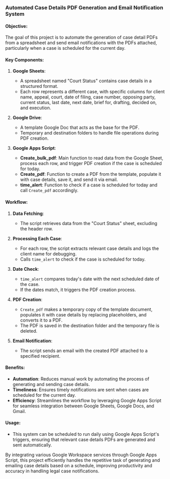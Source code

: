 ### Automated Case Details PDF Generation and Email Notification System

#### Objective:
The goal of this project is to automate the generation of case detail PDFs from a spreadsheet and send email notifications with the PDFs attached, particularly when a case is scheduled for the current day.

#### Key Components:

1. **Google Sheets**:
   - A spreadsheet named "Court Status" contains case details in a structured format.
   - Each row represents a different case, with specific columns for client name, appeal, court, date of filing, case number, opposing party, current status, last date, next date, brief for, drafting, decided on, and execution.

2. **Google Drive**:
   - A template Google Doc that acts as the base for the PDF.
   - Temporary and destination folders to handle file operations during PDF creation.

3. **Google Apps Script**:
   - **Create_bulk_pdf**: Main function to read data from the Google Sheet, process each row, and trigger PDF creation if the case is scheduled for today.
   - **Create_pdf**: Function to create a PDF from the template, populate it with case details, save it, and send it via email.
   - **time_alert**: Function to check if a case is scheduled for today and call `Create_pdf` accordingly.

#### Workflow:

1. **Data Fetching**:
   - The script retrieves data from the "Court Status" sheet, excluding the header row.

2. **Processing Each Case**:
   - For each row, the script extracts relevant case details and logs the client name for debugging.
   - Calls `time_alert` to check if the case is scheduled for today.

3. **Date Check**:
   - `time_alert` compares today's date with the next scheduled date of the case.
   - If the dates match, it triggers the PDF creation process.

4. **PDF Creation**:
   - `Create_pdf` makes a temporary copy of the template document, populates it with case details by replacing placeholders, and converts it to a PDF.
   - The PDF is saved in the destination folder and the temporary file is deleted.

5. **Email Notification**:
   - The script sends an email with the created PDF attached to a specified recipient.

#### Benefits:
- **Automation**: Reduces manual work by automating the process of generating and sending case details.
- **Timeliness**: Ensures timely notifications are sent when cases are scheduled for the current day.
- **Efficiency**: Streamlines the workflow by leveraging Google Apps Script for seamless integration between Google Sheets, Google Docs, and Gmail.

#### Usage:
- This system can be scheduled to run daily using Google Apps Script's triggers, ensuring that relevant case details PDFs are generated and sent automatically.

By integrating various Google Workspace services through Google Apps Script, this project efficiently handles the repetitive task of generating and emailing case details based on a schedule, improving productivity and accuracy in handling legal case notifications.
